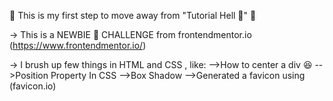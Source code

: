 🐶 This is my first step to move away from "Tutorial Hell 👻" 🐶

-> This is a NEWBIE 🍼 CHALLENGE from frontendmentor.io (https://www.frontendmentor.io/)

-> I brush up few things in HTML and CSS , like:
    -->How to center a div 😆
    -->Position Property In CSS
    -->Box Shadow
    -->Generated a favicon using (favicon.io)